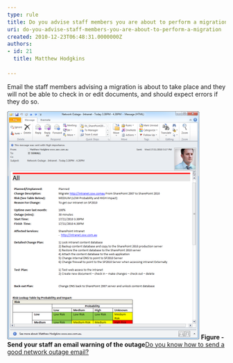 ```yaml
---
type: rule
title: Do you advise staff members you are about to perform a migration
uri: do-you-advise-staff-members-you-are-about-to-perform-a-migration
created: 2010-12-23T06:48:31.0000000Z
authors:
- id: 21
  title: Matthew Hodgkins

---
```


Email the staff members advising a migration is about to take place and they will not be able to check in or edit documents, and should expect errors if they do so.


![](OutageEmail.png)
**Figure - Send your staff an email warning of the outage**[Do you know how to send a good network outage email?](http://www.ssw.com.au/ssw/Standards/Rules/RulesToBetterNetworks.aspx#rebootrestart)
